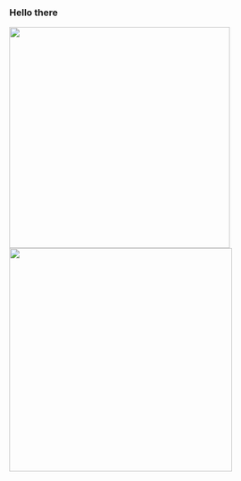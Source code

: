 ### Hello there 

<p>
<img src ="https://github-readme-stats.vercel.app/api?username=d8rkmind" width=395> 
  <image src ="https://github-readme-stats.vercel.app/api/top-langs/?username=d8rkmind&layout=compact" width=399>
 </p>
<!--
**d8rkmind/d8rkmind** is a ✨ _special_ ✨ repository because its `README.md` (this file) appears on your GitHub profile.

Here are some ideas to get you started:

- 🔭 I’m currently working on ...
- 🌱 I’m currently learning ...
- 👯 I’m looking to collaborate on ...
- 🤔 I’m looking for help with ...
- 💬 Ask me about ...
- 📫 How to reach me: ...
- 😄 Pronouns: ...
- ⚡ Fun fact: ...
-->
